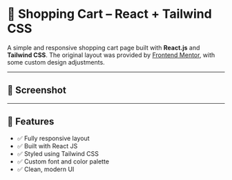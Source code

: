 # 📝 Shopping Cart – React + Tailwind CSS

A simple and responsive shopping cart page built with **React.js** and **Tailwind CSS**. The original layout was provided by [Frontend Mentor](https://www.frontendmentor.io/), with some custom design adjustments.

---

## 📸 Screenshot



---

## 🚀 Features

- ✅ Fully responsive layout
- ✅ Built with React JS
- ✅ Styled using Tailwind CSS
- ✅ Custom font and color palette
- ✅ Clean, modern UI